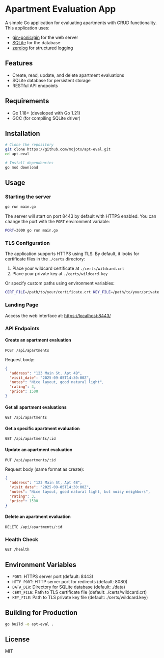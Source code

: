 # Apartment Evaluation App

A simple Go application for evaluating apartments with CRUD functionality. This application uses:

- [gin-gonic/gin](https://github.com/gin-gonic/gin) for the web server
- [SQLite](https://www.sqlite.org/) for the database
- [zerolog](https://github.com/rs/zerolog) for structured logging

## Features

- Create, read, update, and delete apartment evaluations
- SQLite database for persistent storage
- RESTful API endpoints

## Requirements

- Go 1.18+ (developed with Go 1.21)
- GCC (for compiling SQLite driver)

## Installation

```bash
# Clone the repository
git clone https://github.com/mojotx/apt-eval.git
cd apt-eval

# Install dependencies
go mod download
```

## Usage

### Starting the server

```bash
go run main.go
```

The server will start on port 8443 by default with HTTPS enabled. You can change the port with the `PORT` environment variable:

```bash
PORT=3000 go run main.go
```

### TLS Configuration

The application supports HTTPS using TLS. By default, it looks for certificate files in the `./certs` directory:

1. Place your wildcard certificate at `./certs/wildcard.crt`
2. Place your private key at `./certs/wildcard.key`

Or specify custom paths using environment variables:

```bash
CERT_FILE=/path/to/your/certificate.crt KEY_FILE=/path/to/your/private.key go run main.go
```

### Landing Page

Access the web interface at: [https://localhost:8443/](https://localhost:8443/)

### API Endpoints

#### Create an apartment evaluation

```text
POST /api/apartments
```

Request body:

```json
{
  "address": "123 Main St, Apt 4B",
  "visit_date": "2025-09-05T14:30:00Z",
  "notes": "Nice layout, good natural light",
  "rating": 4,
  "price": 1500
}
```

#### Get all apartment evaluations

```text
GET /api/apartments
```

#### Get a specific apartment evaluation

```text
GET /api/apartments/:id
```

#### Update an apartment evaluation

```text
PUT /api/apartments/:id
```

Request body (same format as create):

```json
{
  "address": "123 Main St, Apt 4B",
  "visit_date": "2025-09-05T14:30:00Z",
  "notes": "Nice layout, good natural light, but noisy neighbors",
  "rating": 3,
  "price": 1500
}
```

#### Delete an apartment evaluation

```text
DELETE /api/apartments/:id
```

### Health Check

```text
GET /health
```

## Environment Variables

- `PORT`: HTTPS server port (default: 8443)
- `HTTP_PORT`: HTTP server port for redirects (default: 8080)
- `DATA_DIR`: Directory for SQLite database (default: ./data)
- `CERT_FILE`: Path to TLS certificate file (default: ./certs/wildcard.crt)
- `KEY_FILE`: Path to TLS private key file (default: ./certs/wildcard.key)

## Building for Production

```bash
go build -o apt-eval .
```

## License

MIT
